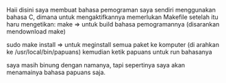 Haii disini saya membuat bahasa pemograman saya sendiri menggunakan bahasa C, dimana untuk mengaktifkannya memerlukan Makefile setelah itu haru mengetikan:
make => untuk build bahasa pemogramannya (disarankan mendownload make)


sudo make install => untuk meginstall semua paket ke komputer (di arahkan ke /usr/local/bin/papuans)
kemudian ketik papuans untuk run bahasanya

saya masih binung dengan namanya, tapi sepertinya saya akan menamainya bahasa papuans saja.
